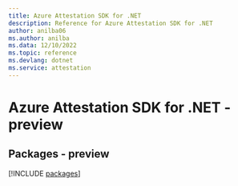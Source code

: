 ```yaml
---
title: Azure Attestation SDK for .NET
description: Reference for Azure Attestation SDK for .NET
author: anilba06
ms.author: anilba
ms.data: 12/10/2022
ms.topic: reference
ms.devlang: dotnet
ms.service: attestation
---
```

# Azure Attestation SDK for .NET - preview
## Packages - preview
[!INCLUDE [packages](attestation-index.md)]